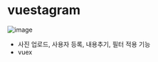 # vuestagram
![image](https://user-images.githubusercontent.com/73049873/178157798-e6bf6831-7a41-4dde-a615-ec02f87c7779.png)
- 사진 업로드, 사용자 등록, 내용추기, 필터 적용 기능
- vuex
